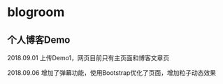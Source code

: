 # blogroom
## 个人博客Demo 

2018.09.01 上传Demo1，网页目前只有主页面和博客文章页

2018.09.06 增加了弹幕功能，使用Bootstrap优化了页面，增加粒子动态效果
